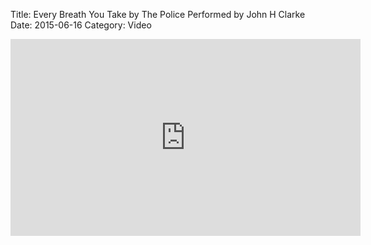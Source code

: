 Title: Every Breath You Take by The Police   Performed by John H  Clarke
Date: 2015-06-16
Category: Video

<iframe width="560" height="315" src="https://www.youtube.com/embed/aHQLWkBS1jc" title="YouTube video player" frameborder="0" allow="accelerometer; autoplay; clipboard-write; encrypted-media; gyroscope; picture-in-picture" allowfullscreen></iframe>

